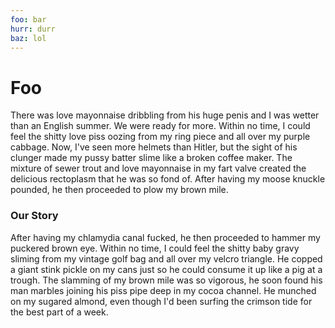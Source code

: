 ```yaml
---
foo: bar
hurr: durr
baz: lol
---
```


# Foo

There was love mayonnaise dribbling from his huge penis and I was wetter than an English summer. We were ready for more. Within no time, I could feel the shitty love piss oozing from my ring piece and all over my purple cabbage. Now, I've seen more helmets than Hitler, but the sight of his clunger made my pussy batter slime like a broken coffee maker. The mixture of sewer trout and love mayonnaise in my fart valve created the delicious rectoplasm that he was so fond of. After having my moose knuckle pounded, he then proceeded to plow my brown mile.

### Our Story

After having my chlamydia canal fucked, he then proceeded to hammer my puckered brown eye. Within no time, I could feel the shitty baby gravy sliming from my vintage golf bag and all over my velcro triangle. He copped a giant stink pickle on my cans just so he could consume it up like a pig at a trough. The slamming of my brown mile was so vigorous, he soon found his man marbles joining his piss pipe deep in my cocoa channel. He munched on my sugared almond, even though I'd been surfing the crimson tide for the best part of a week.

